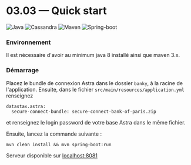 # 03.03 — Quick start

![Java](https://img.shields.io/badge/Made_with-Java-orange.svg?style=for-the-badge&logo=java)
![Cassandra](https://img.shields.io/badge/-Cassandra-orange.svg?style=for-the-badge&logo=apache-cassandra)
![Maven](https://img.shields.io/badge/-Maven-orange.svg?style=for-the-badge&logo=apache-maven)
![Spring-boot](https://img.shields.io/badge/-Springboot-orange.svg?style=for-the-badge&logo=spring)

### Environnement 
Il est nécessaire d'avoir au minimum java 8 installé ainsi que maven 3.x.

### Démarrage

Placez le bundle de connexion Astra dans le dossier `banky`, à la racine de l'application. Ensuite, dans le fichier `src/main/resources/application.yml` renseignez 
```properties
datastax.astra:
  secure-connect-bundle: secure-connect-bank-of-paris.zip
```
et renseignez le login password de votre base Astra dans le même fichier.

Ensuite, lancez la commande suivante :
 ```shell script
mvn clean install && mvn spring-boot:run
```
Serveur disponible sur [localhost:8081](http://localhost:8081)
